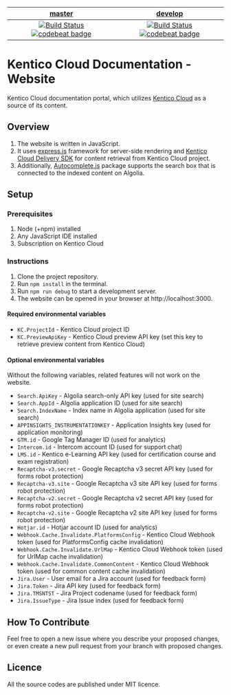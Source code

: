 | [master](https://github.com/Kentico/kentico-cloud-docs-web/tree/master) | [develop](https://github.com/Kentico/kentico-cloud-docs-web/tree/develop) |
|:---:|:---:|
| [![Build Status](https://travis-ci.com/Kentico/kentico-cloud-docs-web.svg?branch=master)](https://travis-ci.com/Kentico/kentico-cloud-docs-web/branches) [![codebeat badge](https://codebeat.co/badges/64e909ff-b9e2-42e6-84df-6f3509ee3afa)](https://codebeat.co/projects/github-com-kentico-kentico-cloud-docs-web-master) | [![Build Status](https://travis-ci.com/Kentico/kentico-cloud-docs-web.svg?branch=develop)](https://travis-ci.com/Kentico/kentico-cloud-docs-web/branches) [![codebeat badge](https://codebeat.co/badges/4e003da5-2d76-45bd-a137-c71bd80e8c1c)](https://codebeat.co/projects/github-com-kentico-kentico-cloud-docs-web-develop) |

# Kentico Cloud Documentation - Website

Kentico Cloud documentation portal, which utilizes [Kentico Cloud](https://app.kenticocloud.com/) as a source of its content.

## Overview
1. The website is written in JavaScript.
2. It uses [express.js](https://expressjs.com/) framework for server-side rendering and [Kentico Cloud Delivery SDK](https://github.com/Kentico/kentico-cloud-js/tree/master/packages/delivery) for content retrieval from Kentico Cloud project.
3. Additionally, [Autocomplete.js](https://github.com/algolia/autocomplete.js) package supports the search box that is connected to the indexed content on Algolia.

## Setup

### Prerequisites
1. Node (+npm) installed
2. Any JavaScript IDE installed
2. Subscription on Kentico Cloud

### Instructions
1. Clone the project repository.
2. Run `npm install` in the terminal.
3. Run `npm run debug` to start a development server.
4. The website can be opened in your browser at http://localhost:3000.

#### Required environmental variables
* `KC.ProjectId` - Kentico Cloud project ID
* `KC.PreviewApiKey` - Kentico Cloud preview API key (set this key to retrieve preview content from Kentico Cloud)

#### Optional environmental variables
Without the following variables, related features will not work on the website.
* `Search.ApiKey` - Algolia search-only API key (used for site search)
* `Search.AppId` - Algolia application ID (used for site search)
* `Search.IndexName` - Index name in Algolia application (used for site search)
* `APPINSIGHTS_INSTRUMENTATIONKEY` - Application Insights key (used for application monitoring)
* `GTM.id` - Google Tag Manager ID (used for analytics)
* `Intercom.id` - Intercom account ID (used for support chat)
* `LMS.id` - Kentico e-Learning API key (used for certification course and exam registration)
* `Recaptcha-v3.secret` - Google Recaptcha v3 secret API key (used for forms robot protection)
* `Recaptcha-v3.site` - Google Recaptcha v3 site API key (used for forms robot protection)
* `Recaptcha-v2.secret` - Google Recaptcha v2 secret API key (used for forms robot protection)
* `Recaptcha-v2.site` - Google Recaptcha v2 site API key (used for forms robot protection)
* `Hotjar.id` - Hotjar account ID (used for analytics)
* `Webhook.Cache.Invalidate.PlatformsConfig` - Kentico Cloud Webhook token (used for PlatformsConfig cache invalidation)
* `Webhook.Cache.Invalidate.UrlMap` - Kentico Cloud Webhook token (used for UrlMap cache invalidation)
* `Webhook.Cache.Invalidate.CommonContent` - Kentico Cloud Webhook token (used for common content cache invalidation)
* `Jira.User` - User email for a Jira account (used for feedback form)
* `Jira.Token` - Jira API key (used for feedback form)
* `Jira.TMSNTST` - Jira Project codename (used for feedback form)
* `Jira.IssueType` - Jira Issue index (used for feedback form)

## How To Contribute
Feel free to open a new issue where you describe your proposed changes, or even create a new pull request from your branch with proposed changes.

## Licence
All the source codes are published under MIT licence.
